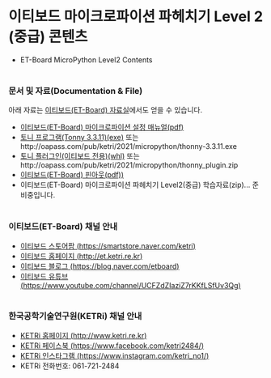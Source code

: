 # 이티보드 마이크로파이션 파헤치기 Level 2 (중급) 콘텐츠

* ET-Board MicroPython Level2 Contents
</br></br>

  
### 문서 및 자료(Documentation & File)

아래 자료는 [이티보드(ET-Board) 자료실](http://et.ketri.re.kr/board/)에서도 얻을 수 있습니다.

* [이티보드(ET-Board) 마이크로파이션 설정 매뉴얼(pdf)](http://oapass.com/pub/ketri/2021/micropython/ETBoard_MicroPython_Manual.pdf)
* [토니 프로그램(Tonny 3.3.11)(exe)](https://github.com/thonny/thonny/releases/download/v3.3.11/thonny-3.3.11.exe) 또는 ht<span>tp://</span>oapass.com/pub/ketri/2021/micropython/thonny-3.3.11.exe
* [토니 플러그인(이티보드 전용)(whl)](https://pypi.org/project/thonny-etboard-all/) 또는 ht<span>tp://</span>oapass.com/pub/ketri/2021/micropython/thonny_plugin.zip
* [이티보드(ET-Board) 핀아웃(pdf))](http://oapass.com/pub/ketri/2021/et/ET-Board_Pinout_v1.0.pdf)
* 이티보드(ET-Board) 마이크로파이션 파헤치기 Level2(중급) 학습자료(zip)... 준비중입니다.
</br></br>


### 이티보드(ET-Board) 채널 안내

* [이티보드 스토어팜 (https://smartstore.naver.com/ketri)](https://smartstore.naver.com/ketri)
* [이티보드 홈페이지 (http://et.ketri.re.kr)](http://et.ketri.re.kr)
* [이티보드 블로그 (https://blog.naver.com/etboard)](https://blog.naver.com/etboard)
* [이티보드 유튜브 (https://www.youtube.com/channel/UCFZdZIaziZ7rKKfLSfUv3Qg)](https://www.youtube.com/channel/UCFZdZIaziZ7rKKfLSfUv3Qg)
</br></br>


### 한국공학기술연구원(KETRi) 채널 안내
* [KETRi 홈페이지 (http://www.ketri.re.kr)](http://www.ketri.re.kr)
* [KETRi 페이스북 (https://www.facebook.com/ketri2484/)](https://www.facebook.com/ketri2484/)
* [KETRi 인스타그램 (https://www.instagram.com/ketri_no1/)](https://www.instagram.com/ketri_no1/)
* KETRi 전화번호: 061-721-2484
</br></br>

